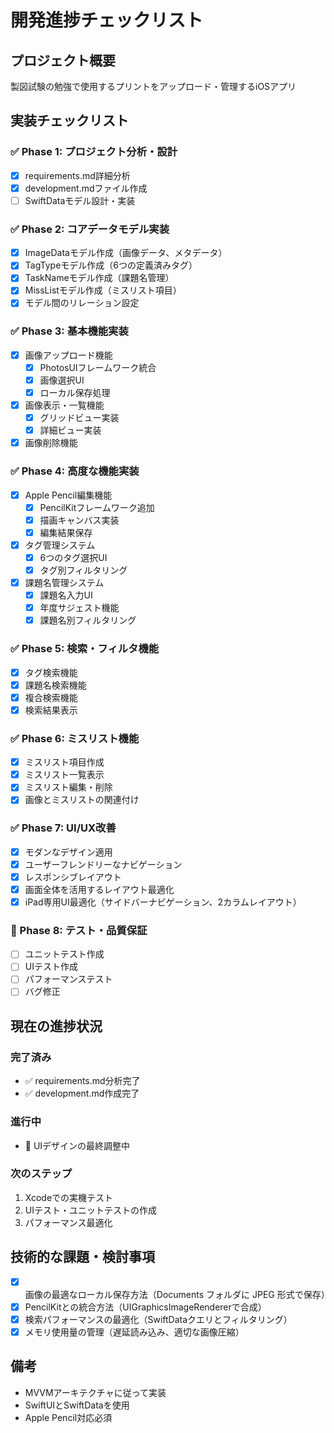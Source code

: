 # 開発進捗チェックリスト

## プロジェクト概要
製図試験の勉強で使用するプリントをアップロード・管理するiOSアプリ

## 実装チェックリスト

### ✅ Phase 1: プロジェクト分析・設計
- [x] requirements.md詳細分析
- [x] development.mdファイル作成
- [ ] SwiftDataモデル設計・実装

### ✅ Phase 2: コアデータモデル実装
- [x] ImageDataモデル作成（画像データ、メタデータ）
- [x] TagTypeモデル作成（6つの定義済みタグ）
- [x] TaskNameモデル作成（課題名管理）
- [x] MissListモデル作成（ミスリスト項目）
- [x] モデル間のリレーション設定

### ✅ Phase 3: 基本機能実装
- [x] 画像アップロード機能
  - [x] PhotosUIフレームワーク統合
  - [x] 画像選択UI
  - [x] ローカル保存処理
- [x] 画像表示・一覧機能
  - [x] グリッドビュー実装
  - [x] 詳細ビュー実装
- [x] 画像削除機能

### ✅ Phase 4: 高度な機能実装
- [x] Apple Pencil編集機能
  - [x] PencilKitフレームワーク追加
  - [x] 描画キャンバス実装
  - [x] 編集結果保存
- [x] タグ管理システム
  - [x] 6つのタグ選択UI
  - [x] タグ別フィルタリング
- [x] 課題名管理システム
  - [x] 課題名入力UI
  - [x] 年度サジェスト機能
  - [x] 課題名別フィルタリング

### ✅ Phase 5: 検索・フィルタ機能
- [x] タグ検索機能
- [x] 課題名検索機能
- [x] 複合検索機能
- [x] 検索結果表示

### ✅ Phase 6: ミスリスト機能
- [x] ミスリスト項目作成
- [x] ミスリスト一覧表示
- [x] ミスリスト編集・削除
- [x] 画像とミスリストの関連付け

### ✅ Phase 7: UI/UX改善
- [x] モダンなデザイン適用
- [x] ユーザーフレンドリーなナビゲーション
- [x] レスポンシブレイアウト
- [x] 画面全体を活用するレイアウト最適化
- [x] iPad専用UI最適化（サイドバーナビゲーション、2カラムレイアウト）

### 🧪 Phase 8: テスト・品質保証
- [ ] ユニットテスト作成
- [ ] UIテスト作成
- [ ] パフォーマンステスト
- [ ] バグ修正

## 現在の進捗状況

### 完了済み
- ✅ requirements.md分析完了
- ✅ development.md作成完了

### 進行中
- 🔄 UIデザインの最終調整中

### 次のステップ
1. Xcodeでの実機テスト
2. UIテスト・ユニットテストの作成
3. パフォーマンス最適化

## 技術的な課題・検討事項
- [x] 画像の最適なローカル保存方法（Documents フォルダに JPEG 形式で保存）
- [x] PencilKitとの統合方法（UIGraphicsImageRendererで合成）
- [x] 検索パフォーマンスの最適化（SwiftDataクエリとフィルタリング）
- [x] メモリ使用量の管理（遅延読み込み、適切な画像圧縮）

## 備考
- MVVMアーキテクチャに従って実装
- SwiftUIとSwiftDataを使用
- Apple Pencil対応必須